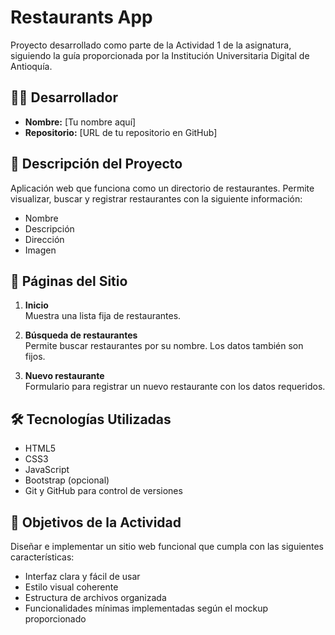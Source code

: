 # Restaurants App

Proyecto desarrollado como parte de la Actividad 1 de la asignatura, siguiendo la guía proporcionada por la Institución Universitaria Digital de Antioquía.

## 👨‍💻 Desarrollador
- **Nombre:** [Tu nombre aquí]
- **Repositorio:** [URL de tu repositorio en GitHub]

## 📝 Descripción del Proyecto

Aplicación web que funciona como un directorio de restaurantes. Permite visualizar, buscar y registrar restaurantes con la siguiente información:

- Nombre
- Descripción
- Dirección
- Imagen

## 🧩 Páginas del Sitio

1. **Inicio**  
   Muestra una lista fija de restaurantes.

2. **Búsqueda de restaurantes**  
   Permite buscar restaurantes por su nombre. Los datos también son fijos.

3. **Nuevo restaurante**  
   Formulario para registrar un nuevo restaurante con los datos requeridos.

## 🛠️ Tecnologías Utilizadas

- HTML5
- CSS3
- JavaScript
- Bootstrap (opcional)
- Git y GitHub para control de versiones

## 🎯 Objetivos de la Actividad

Diseñar e implementar un sitio web funcional que cumpla con las siguientes características:

- Interfaz clara y fácil de usar
- Estilo visual coherente
- Estructura de archivos organizada
- Funcionalidades mínimas implementadas según el mockup proporcionado
